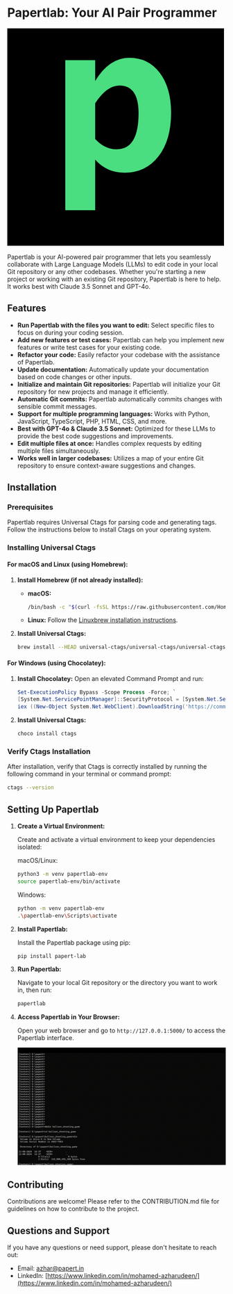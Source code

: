# Papertlab: Your AI Pair Programmer

![Logo](https://github.com/papertlab/papert-lab/blob/main/docs/static/logo.png)

Papertlab is your AI-powered pair programmer that lets you seamlessly collaborate with Large Language Models (LLMs) to edit code in your local Git repository or any other codebases. Whether you're starting a new project or working with an existing Git repository, Papertlab is here to help. It works best with Claude 3.5 Sonnet and GPT-4o.

## Features

- **Run Papertlab with the files you want to edit:** Select specific files to focus on during your coding session.
- **Add new features or test cases:** Papertlab can help you implement new features or write test cases for your existing code.
- **Refactor your code:** Easily refactor your codebase with the assistance of Papertlab.
- **Update documentation:** Automatically update your documentation based on code changes or other inputs.
- **Initialize and maintain Git repositories:** Papertlab will initialize your Git repository for new projects and manage it efficiently.
- **Automatic Git commits:** Papertlab automatically commits changes with sensible commit messages.
- **Support for multiple programming languages:** Works with Python, JavaScript, TypeScript, PHP, HTML, CSS, and more.
- **Best with GPT-4o & Claude 3.5 Sonnet:** Optimized for these LLMs to provide the best code suggestions and improvements.
- **Edit multiple files at once:** Handles complex requests by editing multiple files simultaneously.
- **Works well in larger codebases:** Utilizes a map of your entire Git repository to ensure context-aware suggestions and changes.

## Installation

### Prerequisites

Papertlab requires Universal Ctags for parsing code and generating tags. Follow the instructions below to install Ctags on your operating system.

### Installing Universal Ctags

#### For macOS and Linux (using Homebrew):

1. **Install Homebrew (if not already installed):**
   - **macOS:**
     ```bash
     /bin/bash -c "$(curl -fsSL https://raw.githubusercontent.com/Homebrew/install/HEAD/install.sh)"
     ```
   - **Linux:**
     Follow the [Linuxbrew installation instructions](https://docs.brew.sh/Homebrew-on-Linux).

2. **Install Universal Ctags:**
   ```bash
   brew install --HEAD universal-ctags/universal-ctags/universal-ctags
   ```

#### For Windows (using Chocolatey):

1. **Install Chocolatey:**
   Open an elevated Command Prompt and run:
   ```powershell
   Set-ExecutionPolicy Bypass -Scope Process -Force; `
   [System.Net.ServicePointManager]::SecurityProtocol = [System.Net.ServicePointManager]::SecurityProtocol -bor 3072; `
   iex ((New-Object System.Net.WebClient).DownloadString('https://community.chocolatey.org/install.ps1'))
   ```

2. **Install Universal Ctags:**
   ```bash
   choco install ctags
   ```

### Verify Ctags Installation

After installation, verify that Ctags is correctly installed by running the following command in your terminal or command prompt:

```bash
ctags --version
```

## Setting Up Papertlab

1. **Create a Virtual Environment:**

   Create and activate a virtual environment to keep your dependencies isolated:

   macOS/Linux:
   ```bash
   python3 -m venv papertlab-env
   source papertlab-env/bin/activate
   ```

   Windows:
   ```bash
   python -m venv papertlab-env
   .\papertlab-env\Scripts\activate
   ```

2. **Install Papertlab:**

   Install the Papertlab package using pip:
   ```bash
   pip install papert-lab
   ```

3. **Run Papertlab:**

   Navigate to your local Git repository or the directory you want to work in, then run:
   ```bash
   papertlab
   ```

4. **Access Papertlab in Your Browser:**

   Open your web browser and go to `http://127.0.0.1:5000/` to access the Papertlab interface.

    ![Demo](https://github.com/papertlab/papert-lab/blob/main/docs/static/demo.gif) 


## Contributing

Contributions are welcome! Please refer to the CONTRIBUTION.md file for guidelines on how to contribute to the project.


## Questions and Support

If you have any questions or need support, please don't hesitate to reach out:

- Email: azhar@papert.in
- LinkedIn: [https://www.linkedin.com/in/mohamed-azharudeen/](https://www.linkedin.com/in/mohamed-azharudeen/)
